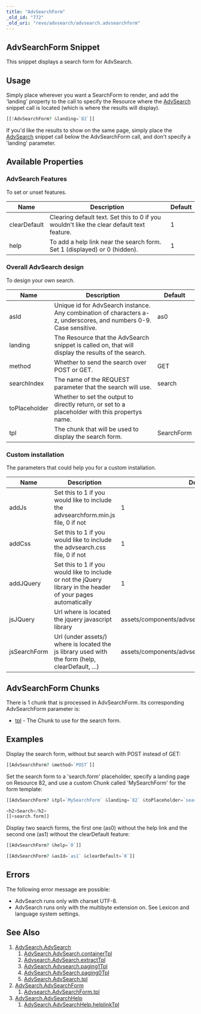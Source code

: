```yaml
---
title: "AdvSearchForm"
_old_id: "772"
_old_uri: "revo/advsearch/advsearch.advsearchform"
---
```


## AdvSearchForm Snippet 

This snippet displays a search form for AdvSearch.

## Usage 

Simply place wherever you want a SearchForm to render, and add the 'landing' property to the call to specify the Resource where the [AdvSearch](/extras/advsearch/advsearch.advsearch "AdvSearch.AdvSearch") snippet call is located (which is where the results will display).

``` php 
[[!AdvSearchForm? &landing=`82`]]
```

If you'd like the results to show on the same page, simply place the [AdvSearch](/extras/advsearch/advsearch.advsearch "AdvSearch.AdvSearch") snippet call below the AdvSearchForm call, and don't specify a 'landing' parameter.

## Available Properties 

### AdvSearch Features 

To set or unset features.

| Name         | Description                                                                               | Default |
| ------------ | ----------------------------------------------------------------------------------------- | ------- |
| clearDefault | Clearing default text. Set this to 0 if you wouldn't like the clear default text feature. | 1       |
| help         | To add a help link near the search form. Set 1 (displayed) or 0 (hidden).                 | 1       |

### Overall AdvSearch design 

To design your own search.

| Name          | Description                                                                                                        | Default    |
| ------------- | ------------------------------------------------------------------------------------------------------------------ | ---------- |
| asId          | Unique id for AdvSearch instance. Any combination of characters a-z, underscores, and numbers 0-9. Case sensitive. | as0        |
| landing       | The Resource that the AdvSearch snippet is called on, that will display the results of the search.                 |            |
| method        | Whether to send the search over POST or GET.                                                                       | GET        |
| searchIndex   | The name of the REQUEST parameter that the search will use.                                                        | search     |
| toPlaceholder | Whether to set the output to directly return, or set to a placeholder with this propertys name.                    |            |
| tpl           | The chunk that will be used to display the search form.                                                            | SearchForm |

### Custom installation 

The parameters that could help you for a custom installation.

| Name         | Description                                                                                                    | Default                                             |
| ------------ | -------------------------------------------------------------------------------------------------------------- | --------------------------------------------------- |
| addJs        | Set this to 1 if you would like to include the advsearchform.min.js file, 0 if not                             | 1                                                   |
| addCss       | Set this to 1 if you would like to include the advsearch.css file, 0 if not                                    | 1                                                   |
| addJQuery    | Set this to 1 if you would like to include or not the jQuery library in the header of your pages automatically | 1                                                   |
| jsJQuery     | Url where is located the jquery javascript library                                                             | assets/components/advsearch/js/jquery-1.5.1.min.js  |
| jsSearchForm | Url (under assets/) where is located the js library used with the form (help, clearDefault, ...)               | assets/components/advsearch/js/advsearchform.min.js |

## AdvSearchForm Chunks 

There is 1 chunk that is processed in AdvSearchForm. Its corresponding AdvSearchForm parameter is:

- [tpl](/extras/advsearch/advsearch.advsearchform/advsearch.advsearchform.tpl "Advsearch.AdvSearchForm.tpl") - The Chunk to use for the search form.

## Examples 

Display the search form, without but search with POST instead of GET:

``` php 
[[AdvSearchForm? &method=`POST`]]
```

Set the search form to a 'search.form' placeholder, specify a landing page on Resource 82, and use a custom Chunk called 'MySearchForm' for the form template:

``` php 
[[AdvSearchForm? &tpl=`MySearchForm` &landing=`82` &toPlaceholder=`search.form`]]

<h2>Search</h2>
[[+search.form]]
```

Display two search forms, the first one (as0) without the help link and the second one (as1) without the clearDefault feature:

``` php 
[[AdvSearchForm? &help=`0`]]
```

``` php 
[[AdvSearchForm? &asId=`as1` &clearDefault=`0`]]
```

## Errors 

The following error message are possible:

- AdvSearch runs only with charset UTF-8.
- AdvSearch runs only with the multibyte extension on. See Lexicon and language system settings.

## See Also 

1. [AdvSearch.AdvSearch](/extras/advsearch/advsearch.advsearch)
    1. [AdvSearch.AdvSearch.containerTpl](/extras/advsearch/advsearch.advsearch/advsearch.advsearch.containertpl)
    2. [Advsearch.AdvSearch.extractTpl](/extras/advsearch/advsearch.advsearch/advsearch.advsearch.extracttpl)
    3. [AdvSearch.Advsearch.paging1Tpl](/extras/advsearch/advsearch.advsearch/advsearch.advsearch.paging1tpl)
    4. [AdvSearch.AdvSearch.paging0Tpl](/extras/advsearch/advsearch.advsearch/advsearch.advsearch.paging0tpl)
    5. [AdvSearch.AdvSearch.tpl](/extras/advsearch/advsearch.advsearch/advsearch.advsearch.tpl)
2. [AdvSearch.AdvSearchForm](/extras/advsearch/advsearch.advsearchform)
    1. [Advsearch.AdvSearchForm.tpl](/extras/advsearch/advsearch.advsearchform/advsearch.advsearchform.tpl)
3. [AdvSearch.AdvSearchHelp](/extras/advsearch/advsearch.advsearchhelp)
    1. [AdvSearch.AdvSearchHelp.helplinkTpl](/extras/advsearch/advsearch.advsearchhelp/advsearch.advsearchhelp.helplinktpl)
